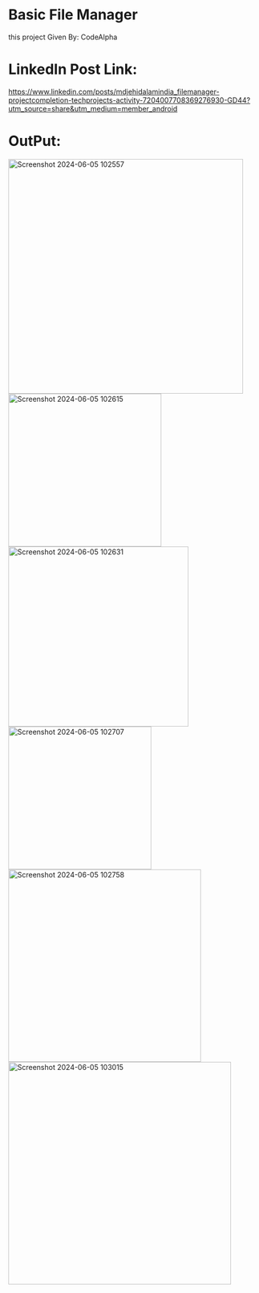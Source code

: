 # Basic File Manager
this project Given By: CodeAlpha

# LinkedIn Post Link: 
https://www.linkedin.com/posts/mdjehidalamindia_filemanager-projectcompletion-techprojects-activity-7204007708369276930-GD44?utm_source=share&utm_medium=member_android







# OutPut:
<img width="468" alt="Screenshot 2024-06-05 102557" src="https://github.com/mdjehidalam/CodeAlpha_Task-2_Basic_File_Manager/assets/146694343/5e7b0339-bc17-4fc7-91f0-3d47cdd5784b">
<img width="305" alt="Screenshot 2024-06-05 102615" src="https://github.com/mdjehidalam/CodeAlpha_Task-2_Basic_File_Manager/assets/146694343/72c584f1-5648-47b4-9a72-8dea1e3c2205">
<img width="359" alt="Screenshot 2024-06-05 102631" src="https://github.com/mdjehidalam/CodeAlpha_Task-2_Basic_File_Manager/assets/146694343/a0326c75-73f5-486a-af50-5b4b9429b2da">
<img width="285" alt="Screenshot 2024-06-05 102707" src="https://github.com/mdjehidalam/CodeAlpha_Task-2_Basic_File_Manager/assets/146694343/319df90f-11d5-41bb-9283-76dba4b4dd92">
<img width="384" alt="Screenshot 2024-06-05 102758" src="https://github.com/mdjehidalam/CodeAlpha_Task-2_Basic_File_Manager/assets/146694343/9a6de5e7-eaf1-4af4-89a9-d78ab180fae7">
<img width="444" alt="Screenshot 2024-06-05 103015" src="https://github.com/mdjehidalam/CodeAlpha_Task-2_Basic_File_Manager/assets/146694343/e296b80e-8dc4-4332-989d-a0e894babaf4">
